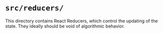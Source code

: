 # `src/reducers/`

This directory contains React Reducers, which control the updating of the state. They ideally should be void of algorithmic behavior.
